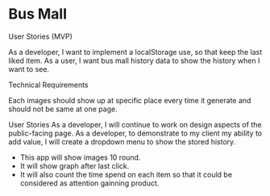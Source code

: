 # Bus Mall

User Stories (MVP)

As a developer, I want to implement a localStorage use, so that keep the last liked item.
As a user, I want bus mall history data to show the history when I want to see. 

Technical Requirements

Each images should show up at specific place every time it generate and should not be same at one page.

User Stories 
As a developer, I will continue to work on design aspects of the public-facing page.
As a developer, to demonstrate to my client my ability to add value, I will create a dropdown menu to show the stored history.
- This app will show images 10 round.
- It will show graph after last click.
- It will also count the time spend on each item so that it could be considered as attention gainning product.
                 
